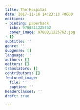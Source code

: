 ```yaml
---
title: The Hospital
date: 2017-11-16 14:23:13 +0000
editions:
- binding: paperback
  isbn: 9780811225762
  cover_image: 9780811225762.jpg
- {}
subtitle: ''
genre: ''
subgenre: []
language: ''
authors: []
editors: []
translators: []
contributors: []
featured_image:
  file: ''
  caption: ''
headerClasses: ''
draft: true

---
```

